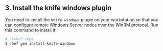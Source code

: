 ## 3. Install the knife windows plugin

You need to install the `knife windows` plugin on your workstation so that you can configure remote Windows Server nodes over the WinRM protocol. Run this command to install it.

```bash
# ~\chef-repo
$ chef gem install knife-windows
```
